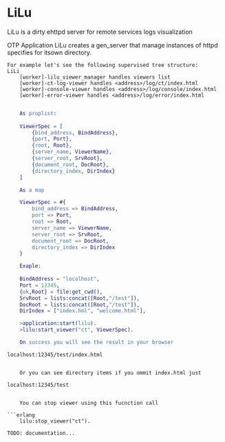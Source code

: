 # LiLu 
LiLu is a dirty ehttpd server for remote services logs visualization

OTP Application LiLu creates a gen_server that manage instances of httpd specifies for itsown directory.

```
For example let's see the following supervised tree structure:
LiLi
	[worker]-lilu_viewer_manager handles viewers list
	[worker]-ct-log-viewer handles <address>/log/ct/index.html
	[worker]-console-viewer handles <address>/log/console/index.html
	[worker]-error-viewer handles <address>/log/error/index.html	
```

```erlang

	As proplist:
	
	ViewerSpec = [
		{bind_address, BindAddress},
		{port, Port},
		{root, Root},
		{server_name, ViewerName},
		{server_root, SrvRoot},
		{document_root, DocRoot},
		{directory_index, DirIndex}
	]

	As a map

	ViewerSpec = #{
		bind_address => BindAddress,
		port => Port,
		root => Root,
		server_name => ViewerName,
		server_root => SrvRoot,
		document_root => DocRoot,
		directory_index => DirIndex
	} 

	Exaple:
	
	BindAddress = "localhost",
	Port = 12345,
	{ok,Root} = file:get_cwd(),
	SrvRoot = lists:concat([Root,"/test"]),
	DocRoot = lists:concat([Root,"/test"]),
	DirIndex = ["index.hml", "welcome.html"],

	>application:start(lilu).
	>lilu:start_viewer("ct", ViewerSpec).

	On success you will see the result in your browser

```
	localhost:12345/test/index.html
```

	Or you can see directory items if you ommit index.html just

```
	localhost:12345/test
``` 

	You can stop viewer using this fucnction call

```erlang
	lilu:stop_viewer("ct").
```

	TODO: documentation...

